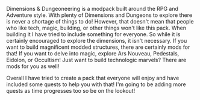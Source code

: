 Dimensions & Dungeoneering is a modpack built around the RPG and Adventure style. With plenty of Dimensions and Dungeons to explore there is never a shortage of things to do! However, that doesn't mean that people who like tech, magic, building, or other things won't like this pack. When building it I have tried to include something for everyone. So while it is certainly encouraged to explore the dimensions, it isn't necessary. If you want to build magnificent modded structures, there are certainly mods for that! If you want to delve into magic, explore Ars Nouveau, Pedestals, Eidolon, or Occultism! Just want to build technologic marvels? There are mods for you as well!

Overall I have tried to create a pack that everyone will enjoy and have included some quests to help you with that! I'm going to be adding more quests as time progresses too so be on the lookout!
